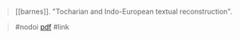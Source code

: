> [[barnes]]. "Tocharian and Indo-European textual reconstruction". 

> #nodoi 
> [pdf](a/barnesIDK-tocharian.pdf)
> #link 